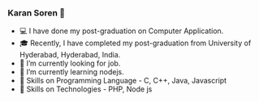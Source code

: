 ### Karan Soren 👋

<!--
**KaranSoren21/KaranSoren21** is a ✨ _special_ ✨ repository because its `README.md` (this file) appears on your GitHub profile.

Here are some ideas to get you started:

- 🔭 I’m currently working on ...
- 🌱 I’m currently learning.
- 👯 I’m looking to collaborate on ...
- 🤔 I’m looking for help with ...
- 💬 Ask me about ...
- 📫 How to reach me: ...
- 😄 Pronouns: ...
- ⚡ Fun fact: ...
-->
- 💻 I have done my post-graduation on Computer Application.
- 🎓 Recently, I have completed my post-graduation from University of Hyderabad, Hyderabad, India.  
- 🔭 I’m currently looking for job.
- 🌱 I’m currently learning nodejs.
- 💪 Skills on Programming Language - C, C++, Java, Javascript
- 💪 Skills on Technologies - PHP, Node js
